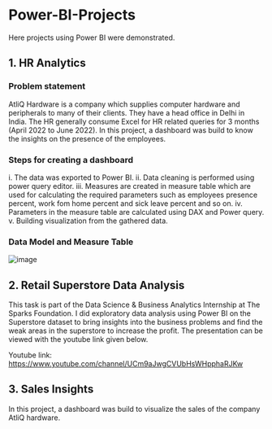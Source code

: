 # Power-BI-Projects

Here projects using Power BI were demonstrated.

## 1. HR Analytics

### Problem statement

AtliQ Hardware is a company which supplies computer hardware and peripherals to many of their clients. They have a head office in Delhi in India. The HR generally consume Excel for HR related queries for 3 months (April 2022 to June 2022). In this project, a dashboard was build to know the insights on the presence of the employees.

### Steps for creating a dashboard
i. The data was exported to Power BI.
ii. Data cleaning is performed using power query editor.
iii. Measures are created in measure table which are used for calculating the required parameters such as employees presence percent, work fom home percent and sick leave percent and so on.
iv. Parameters in the measure table are calculated using DAX and Power query.
v. Building visualization from the gathered data.

### Data Model and Measure Table

![image](https://user-images.githubusercontent.com/65249485/236461578-6ce6e4f1-436c-41ca-b8a4-66670154f27d.png)


## 2. Retail Superstore Data Analysis

This task is part of the Data Science & Business Analytics Internship at The Sparks Foundation. I did exploratory data analysis using Power BI on the Superstore dataset to bring insights into the business problems and find the weak areas in the superstore to increase the profit. The presentation can be viewed with the youtube link given below.

Youtube link: https://www.youtube.com/channel/UCm9aJwgCVUbHsWHpphaRJKw

## 3. Sales Insights

In this project, a dashboard was build to visualize the sales of the company AtliQ hardware.

